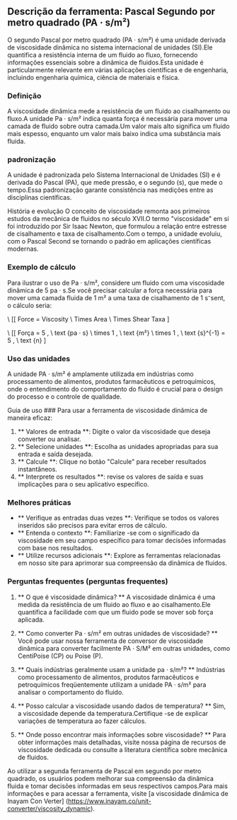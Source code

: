 ## Descrição da ferramenta: Pascal Segundo por metro quadrado (PA · s/m²)

O segundo Pascal por metro quadrado (PA · s/m²) é uma unidade derivada de viscosidade dinâmica no sistema internacional de unidades (SI).Ele quantifica a resistência interna de um fluido ao fluxo, fornecendo informações essenciais sobre a dinâmica de fluidos.Esta unidade é particularmente relevante em várias aplicações científicas e de engenharia, incluindo engenharia química, ciência de materiais e física.

### Definição
A viscosidade dinâmica mede a resistência de um fluido ao cisalhamento ou fluxo.A unidade Pa · s/m² indica quanta força é necessária para mover uma camada de fluido sobre outra camada.Um valor mais alto significa um fluido mais espesso, enquanto um valor mais baixo indica uma substância mais fluida.

### padronização
A unidade é padronizada pelo Sistema Internacional de Unidades (SI) e é derivada do Pascal (PA), que mede pressão, e o segundo (s), que mede o tempo.Essa padronização garante consistência nas medições entre as disciplinas científicas.

História e evolução
O conceito de viscosidade remonta aos primeiros estudos da mecânica de fluidos no século XVII.O termo "viscosidade" em si foi introduzido por Sir Isaac Newton, que formulou a relação entre estresse de cisalhamento e taxa de cisalhamento.Com o tempo, a unidade evoluiu, com o Pascal Second se tornando o padrão em aplicações científicas modernas.

### Exemplo de cálculo
Para ilustrar o uso de Pa · s/m², considere um fluido com uma viscosidade dinâmica de 5 pa · s.Se você precisar calcular a força necessária para mover uma camada fluida de 1 m² a uma taxa de cisalhamento de 1 s⁻sent, o cálculo seria:

\ [[
Force = Viscosity \ Times Area \ Times Shear Taxa
\]

\ [[
Força = 5 \, \ text {pa · s} \ times 1 \, \ text {m²} \ times 1 \, \ text {s}^{-1} = 5 \, \ text {n}
\]

### Uso das unidades
A unidade PA · s/m² é amplamente utilizada em indústrias como processamento de alimentos, produtos farmacêuticos e petroquímicos, onde o entendimento do comportamento do fluido é crucial para o design do processo e o controle de qualidade.

Guia de uso ###
Para usar a ferramenta de viscosidade dinâmica de maneira eficaz:
1. ** Valores de entrada **: Digite o valor da viscosidade que deseja converter ou analisar.
2. ** Selecione unidades **: Escolha as unidades apropriadas para sua entrada e saída desejada.
3. ** Calcule **: Clique no botão "Calcule" para receber resultados instantâneos.
4. ** Interprete os resultados **: revise os valores de saída e suas implicações para o seu aplicativo específico.

### Melhores práticas
- ** Verifique as entradas duas vezes **: Verifique se todos os valores inseridos são precisos para evitar erros de cálculo.
- ** Entenda o contexto **: Familiarize -se com o significado da viscosidade em seu campo específico para tomar decisões informadas com base nos resultados.
- ** Utilize recursos adicionais **: Explore as ferramentas relacionadas em nosso site para aprimorar sua compreensão da dinâmica de fluidos.

### Perguntas frequentes (perguntas frequentes)

1. ** O que é viscosidade dinâmica? **
A viscosidade dinâmica é uma medida da resistência de um fluido ao fluxo e ao cisalhamento.Ele quantifica a facilidade com que um fluido pode se mover sob força aplicada.

2. ** Como converter Pa · s/m² em outras unidades de viscosidade? **
Você pode usar nossa ferramenta de conversor de viscosidade dinâmica para converter facilmente PA · S/M² em outras unidades, como CentiPoise (CP) ou Poise (P).

3. ** Quais indústrias geralmente usam a unidade pa · s/m²? **
Indústrias como processamento de alimentos, produtos farmacêuticos e petroquímicos freqüentemente utilizam a unidade PA · s/m² para analisar o comportamento do fluido.

4. ** Posso calcular a viscosidade usando dados de temperatura? **
Sim, a viscosidade depende da temperatura.Certifique -se de explicar variações de temperatura ao fazer cálculos.

5. ** Onde posso encontrar mais informações sobre viscosidade? **
Para obter informações mais detalhadas, visite nossa página de recursos de viscosidade dedicada ou consulte a literatura científica sobre mecânica de fluidos.

Ao utilizar a segunda ferramenta de Pascal em segundo por metro quadrado, os usuários podem melhorar sua compreensão da dinâmica fluida e tomar decisões informadas em seus respectivos campos.Para mais informações e para acessar a ferramenta, visite [a viscosidade dinâmica de Inayam Con Verter] (https://www.inayam.co/unit-converter/viscosity_dynamic).